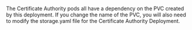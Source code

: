 The Certificate Authority pods all have a dependency on the PVC created by this deployment. If you change the name of the PVC, you will also need to modify the storage.yaml file for the Certificate Authority Deployment.
